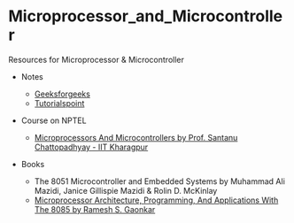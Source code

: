 # Microprocessor_and_Microcontroller
Resources for Microprocessor & Microcontroller

- Notes
  - [Geeksforgeeks](https://www.geeksforgeeks.org/microprocessor-tutorials/)
  - [Tutorialspoint](https://www.tutorialspoint.com/microprocessor/index.htm)
  
- Course on NPTEL
  - [Microprocessors And Microcontrollers by Prof. Santanu Chattopadhyay - IIT Kharagpur](https://nptel.ac.in/courses/108/105/108105102/)
  
- Books
  - The 8051 Microcontroller and Embedded Systems by Muhammad Ali Mazidi, Janice Gillispie Mazidi & Rolin D. McKinlay
  - [Microprocessor Architecture, Programming, And Applications With The 8085 by Ramesh S. Gaonkar](https://www.academia.edu/31736611/The_8051_Microcontroller_and_Embedded_Systems_Mazidi_pdf)
